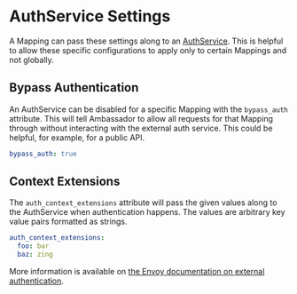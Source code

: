 # AuthService Settings

A Mapping can pass these settings along to an [AuthService](../../running/services/auth-service).  This is helpful to allow these specific configurations to apply only to certain Mappings and not globally.

## Bypass Authentication

An AuthService can be disabled for a specific Mapping with the `bypass_auth` attribute. This will tell Ambassador to allow all requests for that Mapping through without interacting with the external auth service.  This could be helpful, for example, for a public API.

```yaml
bypass_auth: true
```

## Context Extensions

The `auth_context_extensions` attribute will pass the given values along to the AuthService when authentication happens.  The values are arbitrary key value pairs formatted as strings.

```yaml
auth_context_extensions:
  foo: bar
  baz: zing
```

More information is available on [the Envoy documentation on external authentication](https://www.envoyproxy.io/docs/envoy/latest/api-v2/config/filter/http/ext_authz/v2/ext_authz.proto#envoy-api-msg-config-filter-http-ext-authz-v2-checksettings).
